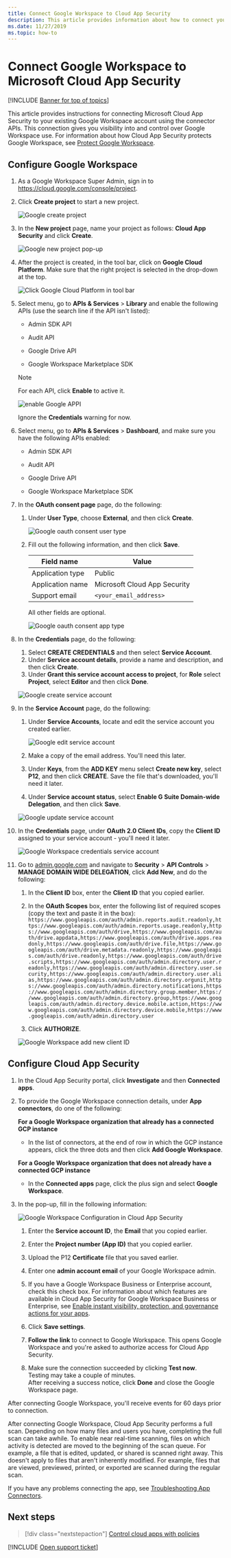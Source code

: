 ```yaml
---
title: Connect Google Workspace to Cloud App Security
description: This article provides information about how to connect your Google Workspace to Cloud App Security using the API connector for visibility and control over use.
ms.date: 11/27/2019
ms.topic: how-to
---
```

# Connect Google Workspace to Microsoft Cloud App Security

[!INCLUDE [Banner for top of topics](includes/banner.md)]

This article provides instructions for connecting Microsoft Cloud App Security to your existing Google Workspace account using the connector APIs. This connection gives you visibility into and control over Google Workspace use. For information about how Cloud App Security protects Google Workspace, see [Protect Google Workspace](protect-google-workspace.md).

## Configure Google Workspace

1. As a Google Workspace Super Admin, sign in to <a href="https://cloud.google.com/console/project" target="_blank">https://cloud.google.com/console/project</a>.

1. Click **Create project** to start a new project.

    ![Google create project](media/connect-google-workspace/google-workspace-create-new-project.png)

1. In the **New project** page, name your project as follows: **Cloud App Security** and click **Create**.

    ![Google new project pop-up](media/connect-google-workspace/google-workspace-create-new-project-popup.png)

1. After the project is created, in the tool bar, click on **Google Cloud Platform**. Make sure that the right project is selected in the drop-down at the top.

    ![Click Google Cloud Platform in tool bar](media/connect-google-workspace/google-workspace-verify-project.png)

1. Select menu, go to **APIs & Services** > **Library** and enable the following APIs (use the search line if the API isn't listed):

    - Admin SDK API

    - Audit API
    - Google Drive API
    - Google Workspace Marketplace SDK

    > [!NOTE]
    > For each API, click **Enable** to active it.
    >
    > ![enable Google APPI](media/connect-google-workspace/google-workspace-api.png)
    >
    > Ignore the **Credentials** warning for now.

1. Select menu, go to **APIs & Services** > **Dashboard**, and make sure you have the following APIs enabled:

    - Admin SDK API

    - Audit API
    - Google Drive API
    - Google Workspace Marketplace SDK

1. In the **OAuth consent page** page, do the following:
    1. Under **User Type**, choose **External**, and then click **Create**.

        ![Google oauth consent user type](media/connect-google-workspace/google-workspace-oauth-consent-user-type.png)

    1. Fill out the following information, and then click **Save**.

        | Field name | Value |
        | --- | --- |
        | Application type | Public |
        | Application name | Microsoft Cloud App Security |
        | Support email | `<your_email_address>` |

        All other fields are optional.

        ![Google oauth consent app type](media/connect-google-workspace/google-workspace-oauth-consent-app-type.png)

1. In the **Credentials** page, do the following:
    1. Select **CREATE CREDENTIALS** and then select **Service Account**.
    1. Under **Service account details**, provide a name and description, and then click **Create**.
    1. Under **Grant this service account access to project**, for **Role** select **Project**, select **Editor** and then click **Done**.

    ![Google create service account](media/connect-google-workspace/google-workspace-create-service-account.png)

1. In the **Service Account** page, do the following:
    1. Under **Service Accounts**, locate and edit the service account you created earlier.

        ![Google edit service account](media/connect-google-workspace/google-workspace-edit-service-account.png)

    1. Make a copy of the email address. You'll need this later.
    1. Under **Keys**, from the **ADD KEY** menu select **Create new key**, select **P12**, and then click **CREATE**. Save the file that's downloaded, you'll need it later.
    1. Under **Service account status**, select **Enable G Suite Domain-wide Delegation**, and then click **Save**.

    ![Google update service account](media/connect-google-workspace/google-workspace-update-service-account.png)

1. In the **Credentials** page, under **OAuth 2.0 Client IDs**, copy the **Client ID** assigned to your service account - you'll need it later.

    ![Google Workspace credentials service account](media/connect-google-workspace/google-workspace-copy-service-account-client-id.png)

1. Go to [admin.google.com](https://admin.google.com/) and navigate to **Security** > **API Controls** > **MANAGE DOMAIN WIDE DELEGATION**, click **Add New**, and do the following:

    1. In the **Client ID** box, enter the **Client ID** that you copied earlier.
    1. In the **OAuth Scopes** box, enter the following list of required scopes (copy the text and paste it in the box):  
    `https://www.googleapis.com/auth/admin.reports.audit.readonly,https://www.googleapis.com/auth/admin.reports.usage.readonly,https://www.googleapis.com/auth/drive,https://www.googleapis.com/auth/drive.appdata,https://www.googleapis.com/auth/drive.apps.readonly,https://www.googleapis.com/auth/drive.file,https://www.googleapis.com/auth/drive.metadata.readonly,https://www.googleapis.com/auth/drive.readonly,https://www.googleapis.com/auth/drive.scripts,https://www.googleapis.com/auth/admin.directory.user.readonly,https://www.googleapis.com/auth/admin.directory.user.security,https://www.googleapis.com/auth/admin.directory.user.alias,https://www.googleapis.com/auth/admin.directory.orgunit,https://www.googleapis.com/auth/admin.directory.notifications,https://www.googleapis.com/auth/admin.directory.group.member,https://www.googleapis.com/auth/admin.directory.group,https://www.googleapis.com/auth/admin.directory.device.mobile.action,https://www.googleapis.com/auth/admin.directory.device.mobile,https://www.googleapis.com/auth/admin.directory.user`

    1. Click **AUTHORIZE**.

    ![Google Workspace add new client ID](media/connect-google-workspace/google-workspace-add-new-client-id.png)

## Configure Cloud App Security

1. In the Cloud App Security portal, click **Investigate** and then **Connected apps**.

1. To provide the Google Workspace connection details, under **App connectors**, do one of the following:

    **For a Google Workspace organization that already has a connected GCP instance**

    - In the list of connectors, at the end of row in which the GCP instance appears, click the three dots and then click **Add Google Workspace**.

    **For a Google Workspace organization that does not already have a connected GCP instance**

    - In the **Connected apps** page, click the plus sign and select **Google Workspace**.

1. In the pop-up, fill in the following information:

    ![Google Workspace Configuration in Cloud App Security](media/connect-google-workspace/cas-config-google-workspace.png "Google Workspace Configuration in Cloud App Security")

    1. Enter the **Service account ID**, the **Email** that you copied earlier.

    1. Enter the **Project number (App ID)** that you copied earlier.

    1. Upload the P12 **Certificate** file that you saved earlier.

    1. Enter one **admin account email** of your Google Workspace admin.

    1. If you have a Google Workspace Business or Enterprise account, check this check box. For information about which features are available in Cloud App Security for Google Workspace Business or Enterprise, see [Enable instant visibility, protection, and governance actions for your apps](enable-instant-visibility-protection-and-governance-actions-for-your-apps.md).

    1. Click **Save settings**.

    1. **Follow the link** to connect to Google Workspace. This opens Google Workspace and you're asked to authorize access for Cloud App Security.

    1. Make sure the connection succeeded by clicking **Test now**.  
    Testing may take a couple of minutes.  
    After receiving a success notice, click **Done** and close the Google Workspace page.

After connecting Google Workspace, you'll receive events for 60 days prior to connection.

After connecting Google Workspace, Cloud App Security performs a full scan. Depending on how many files and users you have, completing the full scan can take awhile. To enable near real-time scanning, files on which activity is detected are moved to the beginning of the scan queue. For example, a file that is edited, updated, or shared is scanned right away. This doesn't apply to files that aren't inherently modified. For example, files that are viewed, previewed, printed, or exported are scanned during the regular scan.

If you have any problems connecting the app, see [Troubleshooting App Connectors](troubleshooting-api-connectors-using-error-messages.md).

## Next steps

> [!div class="nextstepaction"]
> [Control cloud apps with policies](control-cloud-apps-with-policies.md)

[!INCLUDE [Open support ticket](includes/support.md)]

